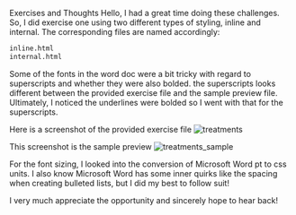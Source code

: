 Exercises and Thoughts
Hello, I had a great time doing these challenges. So, I did exercise one using two different types of styling, inline and internal. The corresponding files are named accordingly:

```html
inline.html
internal.html
```

Some of the fonts in the word doc were a bit tricky with regard to superscripts and whether they were also bolded. the superscripts looks different between the provided exercise file and the sample preview file. Ultimately, I noticed the underlines were bolded so I went with that for the superscripts.

Here is a screenshot of the provided exercise file
![treatments](https://user-images.githubusercontent.com/49412002/123691627-dab9d980-d823-11eb-9eca-80e919f725db.png)

This screenshot is the sample preview
![treatments_sample](https://user-images.githubusercontent.com/49412002/123690414-587ce580-d822-11eb-9019-c5b07a863474.png)

For the font sizing, I looked into the conversion of Microsoft Word pt to css units.
I also know Microsoft Word has some inner quirks like the spacing when creating bulleted lists, but I did my best to follow suit!

I very much appreciate the opportunity and sincerely hope to hear back!


